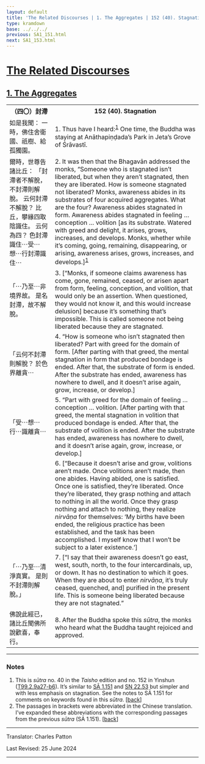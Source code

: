 ```yaml
---
layout: default
title: 'The Related Discourses | 1. The Aggregates | 152 (40). Stagnation'
type: kramdown
base: ../../../
previous: SA1_151.html
next: SA1_153.html
---
```


<h1><a href='../index.html'>The Related Discourses</a></h1>
<h2><a href='index.html'>1. The Aggregates</a></h2>

<table class="trans">
  <th class='ch'>（四〇）封滯</th>
  <th class='en'>152 (40). Stagnation</th>
  <tr>
    <td title='t99.2.9a27'>如是我聞： 一時，佛住舍衛國、祇樹、給孤獨園。</td>
    <td id='p1'>1. Thus have I heard:<sup id="ref1"><a href="#n1">1</a></sup> One time, the Buddha was staying at Anāthapiṇḍada’s Park in Jeta’s Grove of Śrāvastī.</td>
  </tr>
  <tr>
    <td title='t99.2.9a28'>爾時，世尊告諸比丘： 「封滯者不解脫，不封滯則解脫。 云何封滯不解脫？ 比丘，攀緣四取陰識住。 云何為四？ 色封滯識住⋯受⋯想⋯行封滯識住⋯</td>
    <td id='p2'>2. It was then that the Bhagavān addressed the monks, “Someone who is stagnated isn’t liberated, but when they aren’t stagnated, then they are liberated. How is someone stagnated not liberated? Monks, awareness abides in its substrates of four acquired aggregates. What are the four? Awareness abides stagnated in form. Awareness abides stagnated in feeling … conception … volition [as its substrate. Watered with greed and delight, it arises, grows, increases, and develops. Monks, whether while it’s coming, going, remaining, disappearing, or arising, awareness arises, grows, increases, and develops.]<sup id="ref1"><a href="#n1">1</a></sup></td>
  </tr>
  <tr>
    <td title='t99.2.9b2'>「⋯乃至⋯非境界故。 是名封滯，故不解脫。</td>
    <td id='p3'>3. [“Monks, if someone claims awareness has come, gone, remained, ceased, or arisen apart from form, feeling, conception, and volition, that would only be an assertion. When questioned, they would not know it, and this would increase delusion] because it’s something that’s impossible. This is called someone not being liberated because they are stagnated.</td>
  </tr>
  <tr>
    <td title='t99.2.9b3'>「云何不封滯則解脫？ 於色界離貪⋯</td>
    <td id='p4'>4. “How is someone who isn’t stagnated then liberated? Part with greed for the domain of form. [After parting with that greed, the mental stagnation in form that produced bondage is ended. After that, the substrate of form is ended. After the substrate has ended, awareness has nowhere to dwell, and it doesn’t arise again, grow, increase, or develop.]</td>
  </tr>
  <tr>
    <td title='t99.2.9b4'>「受⋯想⋯行⋯識離貪⋯</td>
    <td id='p5'>5. “Part with greed for the domain of feeling … conception … volition. [After parting with that greed, the mental stagnation in volition that produced bondage is ended. After that, the substrate of volition is ended. After the substrate has ended, awareness has nowhere to dwell, and it doesn’t arise again, grow, increase, or develop.]</td>
  </tr>
  <tr>
    <td title='t99.2.9b4'></td>
    <td id='p6'>6. [“Because it doesn’t arise and grow, volitions aren’t made. Once volitions aren’t made, then one abides. Having abided, one is satisfied. Once one is satisfied, they’re liberated. Once they’re liberated, they grasp nothing and attach to nothing in all the world. Once they grasp nothing and attach to nothing, they realize <em>nirvāṇa</em> for themselves: ‘My births have been ended, the religious practice has been established, and the task has been accomplished. I myself know that I won’t be subject to a later existence.’]</td>
  </tr>
  <tr>
    <td title='t99.2.9b4'>「⋯乃至⋯清淨真實。 是則不封滯則解脫。」</td>
    <td id='p7'>7. [“I say that their awareness doesn’t go east, west, south, north, to the four intercardinals, up, or down. It has no destination to which it goes. When they are about to enter <em>nirvāṇa</em>, it’s truly ceased, quenched, and] purified in the present life. This is someone being liberated because they are not stagnated.”</td>
  </tr>
  <tr>
    <td title='t99.2.9b5'>佛說此經已，諸比丘聞佛所說歡喜，奉行。</td>
    <td id='p8'>8. After the Buddha spoke this <em>sūtra</em>, the monks who heard what the Buddha taught rejoiced and approved.</td>
  </tr>
</table>

<hr/>

<h3 id="notes">Notes</h3>

<ol>
<li id="n1">This is <em>sūtra</em> no. 40 in the <cite>Taisho</cite> edition and no. 152 in Yinshun (<a href="https://cbetaonline.dila.edu.tw/zh/T02n0099_p0009a27" target="_blank">T99.2.9a27-b6</a>). It’s similar to <a href="SA1_151.html" target="_blank">SĀ 1.151</a> and <a href="https://suttacentral.net/sn22.53" target="_blank">SN 22.53</a> but simpler and with less emphasis on stagnation. See the notes to SĀ 1.151 for comments on keywords found in this <em>sūtra</em>. [<a href="#ref1">back</a>]</li>
<li id="n1">The passages in brackets were abbreviated in the Chinese translation. I’ve expanded these abbreviations with the corresponding passages from the previous <em>sūtra</em> (SĀ 1.151). [<a href="#ref1">back</a>]</li>
</ol>
<hr/>

<p class="translator">Translator: Charles Patton</p>
<p class='revised'>Last Revised: 25 June 2024</p>

<hr/>